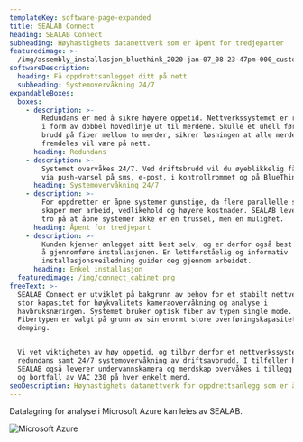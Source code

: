 ```yaml
---
templateKey: software-page-expanded
title: SEALAB Connect
heading: SEALAB Connect
subheading: Høyhastighets datanettverk som er åpent for tredjeparter
featuredimage: >-
  /img/assembly_installasjon_bluethink_2020-jan-07_08-23-47pm-000_customizedview2315347740.png
softwareDescription:
  heading: Få oppdrettsanlegget ditt på nett
  subheading: Systemovervåkning 24/7
expandableBoxes:
  boxes:
    - description: >-
        Redundans er med å sikre høyere oppetid. Nettverkssystemet er redundant
        i form av dobbel hovedlinje ut til merdene. Skulle et uhell føre til
        brudd på fiber mellom to merder, sikrer løsningen at alle merder
        fremdeles vil være på nett.
      heading: Redundans
    - description: >-
        Systemet overvåkes 24/7. Ved driftsbrudd vil du øyeblikkelig få beskjed
        via push-varsel på sms, e-post, i kontrollrommet og på BlueThink™ GO.
      heading: Systemovervåkning 24/7
    - description: >-
        For oppdretter er åpne systemer gunstige, da flere parallelle systemer
        skaper mer arbeid, vedlikehold og høyere kostnader. SEALAB lever i sterk
        tro på at åpne systemer ikke er en trussel, men en mulighet.
      heading: Åpent for tredjepart
    - description: >-
        Kunden kjenner anlegget sitt best selv, og er derfor også best egnet til
        å gjennomføre installasjonen. En lettforståelig og informativ
        installasjonsveiledning guider deg gjennom arbeidet. 
      heading: Enkel installasjon
  featuredimage: /img/connect_cabinet.png
freeText: >-
  SEALAB Connect er utviklet på bakgrunn av behov for et stabilt nettverk med
  stor kapasitet for høykvalitets kameraovervåkning og analyse i
  havbruksnæringen. Systemet bruker optisk fiber av typen single mode.
  Fibertypen er valgt på grunn av sin enormt store overføringskapasitet og lave
  demping.


  Vi vet viktigheten av høy oppetid, og tilbyr derfor et nettverkssystem med
  redundans samt 24/7 systemovervåkning av driftsavbrudd. I tilfeller hvor
  SEALAB også leverer undervannskamera og merdskap overvåkes i tillegg jordfeil
  og bortfall av VAC 230 på hver enkelt merd.
seoDescription: Høyhastighets datanettverk for oppdrettsanlegg som er åpent for tredjeparter
---
```

Datalagring for analyse i Microsoft Azure kan leies av SEALAB.

![Microsoft Azure](/img/ms-azure_logo_white.png "Microsoft Azure")
